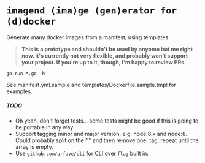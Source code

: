 # `imagend (ima)ge (gen)erator for (d)docker`

Generate many docker images from a manifest, using templates.

> **This is a prototype and shouldn't be used by anyome but me right now.
> it's currently not very flexible, and probably won't support your project.
> If you're up to it, though, I'm happy to review PRs.**

```
go run *.go -h
```

See manifest.yml.sample and templates/Dockerfile.sample.tmpl for examples.

##### TODO

- Oh yeah, don't forget tests... some tests might be good if this is
  going to be portable in any way.
- Support tagging minor and major version, e.g. node:8.x and node:8.
  Could probably split on the "." and then remove one, tag, repeat until
  the array is empty.
- Use `github.com/urfave/cli` for CLI over `flag` built in.
